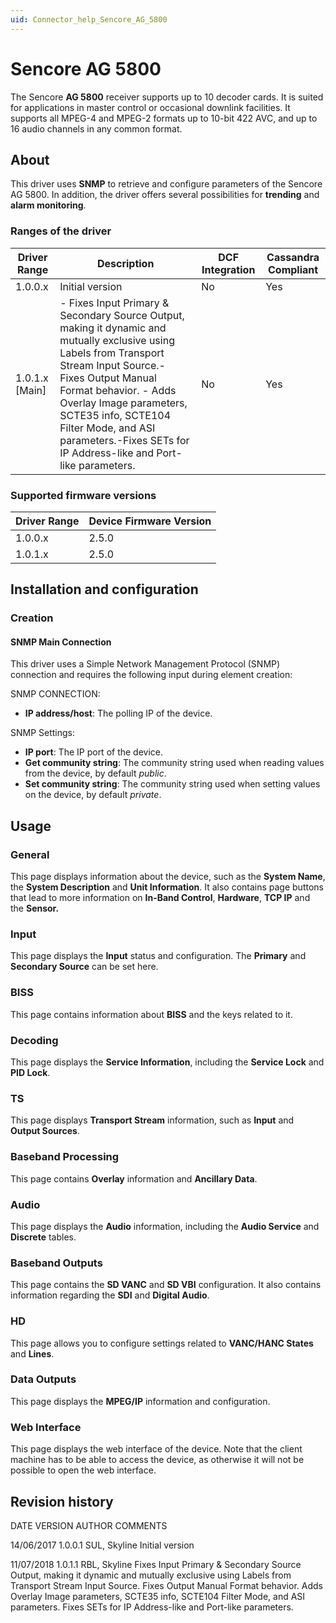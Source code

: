 ```yaml
---
uid: Connector_help_Sencore_AG_5800
---
```


# Sencore AG 5800

The Sencore **AG 5800** receiver supports up to 10 decoder cards. It is suited for applications in master control or occasional downlink facilities. It supports all MPEG-4 and MPEG-2 formats up to 10-bit 422 AVC, and up to 16 audio channels in any common format.

## About

This driver uses **SNMP** to retrieve and configure parameters of the Sencore AG 5800. In addition, the driver offers several possibilities for **trending** and **alarm monitoring**.

### Ranges of the driver

| **Driver Range** | **Description**                                                                                                                                                                                                                                                                                                                   | **DCF Integration** | **Cassandra Compliant** |
|------------------|-----------------------------------------------------------------------------------------------------------------------------------------------------------------------------------------------------------------------------------------------------------------------------------------------------------------------------------|---------------------|-------------------------|
| 1.0.0.x          | Initial version                                                                                                                                                                                                                                                                                                                   | No                  | Yes                     |
| 1.0.1.x \[Main\] | \- Fixes Input Primary & Secondary Source Output, making it dynamic and mutually exclusive using Labels from Transport Stream Input Source.- Fixes Output Manual Format behavior. - Adds Overlay Image parameters, SCTE35 info, SCTE104 Filter Mode, and ASI parameters.-Fixes SETs for IP Address-like and Port-like parameters. | No                  | Yes                     |

### Supported firmware versions

| **Driver Range** | **Device Firmware Version** |
|------------------|-----------------------------|
| 1.0.0.x          | 2.5.0                       |
| 1.0.1.x          | 2.5.0                       |

## Installation and configuration

### Creation

#### SNMP Main Connection

This driver uses a Simple Network Management Protocol (SNMP) connection and requires the following input during element creation:

SNMP CONNECTION:

- **IP address/host**: The polling IP of the device.

SNMP Settings:

- **IP port**: The IP port of the device.
- **Get community string**: The community string used when reading values from the device, by default *public*.
- **Set community string**: The community string used when setting values on the device, by default *private*.

## Usage

### General

This page displays information about the device, such as the **System Name**, the **System Description** and **Unit Information**. It also contains page buttons that lead to more information on **In-Band Control**, **Hardware**, **TCP IP** and the **Sensor.**

### Input

This page displays the **Input** status and configuration. The **Primary** and **Secondary Source** can be set here.

### BISS

This page contains information about **BISS** and the keys related to it.

### Decoding

This page displays the **Service Information**, including the **Service Lock** and **PID Lock**.

### TS

This page displays **Transport Stream** information, such as **Input** and **Output Sources**.

### Baseband Processing

This page contains **Overlay** information and **Ancillary Data**.

### Audio

This page displays the **Audio** information, including the **Audio Service** and **Discrete** tables.

### Baseband Outputs

This page contains the **SD VANC** and **SD VBI** configuration. It also contains information regarding the **SDI** and **Digital Audio**.

### HD

This page allows you to configure settings related to **VANC/HANC States** and **Lines**.

### Data Outputs

This page displays the **MPEG/IP** information and configuration.

### Web Interface

This page displays the web interface of the device. Note that the client machine has to be able to access the device, as otherwise it will not be possible to open the web interface.

## Revision history

DATE VERSION AUTHOR COMMENTS

14/06/2017 1.0.0.1 SUL, Skyline Initial version

11/07/2018 1.0.1.1 RBL, Skyline Fixes Input Primary & Secondary Source Output, making it dynamic and mutually exclusive using Labels from Transport Stream Input Source. Fixes Output Manual Format behavior. Adds Overlay Image parameters, SCTE35 info, SCTE104 Filter Mode, and ASI parameters. Fixes SETs for IP Address-like and Port-like parameters.

